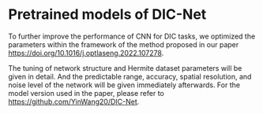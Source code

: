 # Pretrained models of DIC-Net
To further improve the performance of CNN for DIC tasks, we optimized the parameters within the framework of the method proposed in our paper https://doi.org/10.1016/j.optlaseng.2022.107278.

The tuning of network structure and Hermite dataset parameters will be given in detail. And the predictable range, accuracy, spatial resolution, and noise level of the network will be given immediately afterwards. For the model version used in the paper, please refer to https://github.com/YinWang20/DIC-Net.
